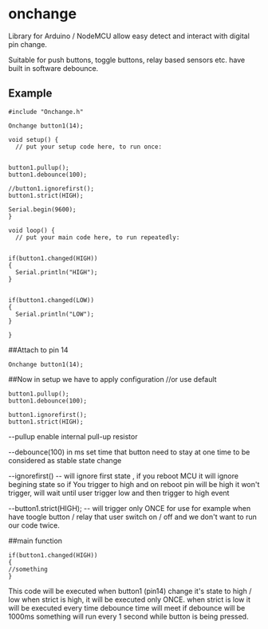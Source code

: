 # onchange
Library for Arduino / NodeMCU allow easy detect and interact with digital pin change.

Suitable for push buttons, toggle buttons, relay based sensors etc. have built in software debounce.

## Example
```
#include "Onchange.h"

Onchange button1(14);

void setup() {
  // put your setup code here, to run once:

     
button1.pullup();
button1.debounce(100);

//button1.ignorefirst();
button1.strict(HIGH);

Serial.begin(9600);
}

void loop() {
  // put your main code here, to run repeatedly:


if(button1.changed(HIGH))
{
  Serial.println("HIGH");
}


if(button1.changed(LOW))
{
  Serial.println("LOW");
}

}
```


##Attach to pin 14
```
Onchange button1(14);
```

##Now in setup we have to apply configuration //or use default
```
button1.pullup();
button1.debounce(100);

button1.ignorefirst();
button1.strict(HIGH);
```

--pullup enable internal pull-up resistor

--debounce(100) in ms set time that button need to stay at one time to be considered as stable state change

--ignorefirst() -- will ignore first state , if you reboot MCU it will ignore begining state so if You trigger to high and on reboot pin will be high it won't trigger, will wait until user trigger low and then trigger to high event

--button1.strict(HIGH); -- will trigger only ONCE for use for example when have toogle button / relay that user switch on / off and we don't want to run our code twice.


##main function
```
if(button1.changed(HIGH))
{
//something
}

```

This code will be executed when button1 (pin14) change it's state to high / low 
when strict is high, it will be executed only ONCE. when strict is low it will be executed every time debounce time will meet if debounce will be 1000ms something will run every 1 second while button is being pressed.





